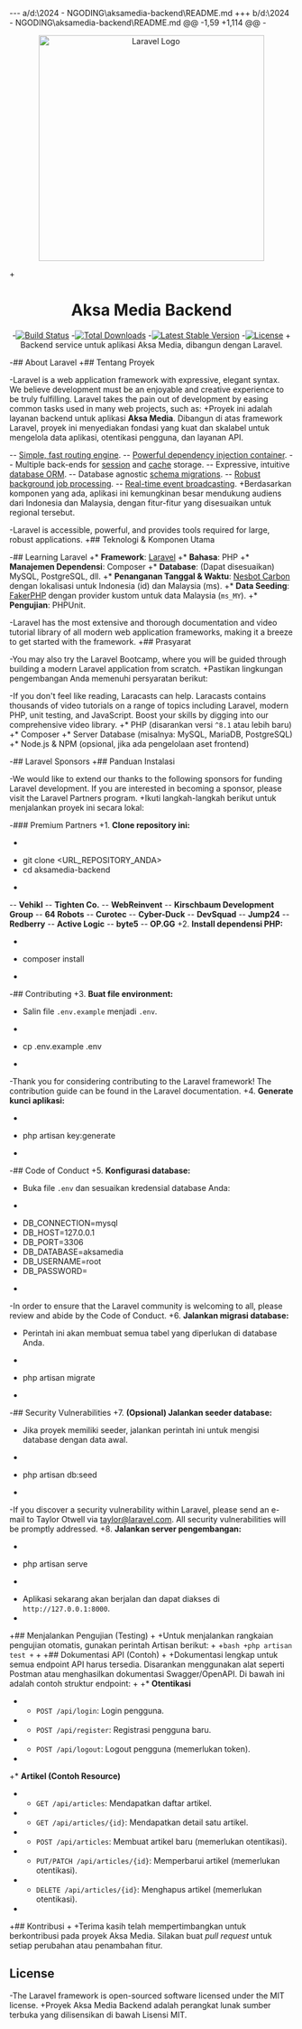 --- a/d:\2024 - NGODING\aksamedia-backend\README.md
+++ b/d:\2024 - NGODING\aksamedia-backend\README.md
@@ -1,59 +1,114 @@
-<p align="center"><a href="https://laravel.com" target="_blank"><img src="https://raw.githubusercontent.com/laravel/art/master/logo-lockup/5%20SVG/2%20CMYK/1%20Full%20Color/laravel-logolockup-cmyk-red.svg" width="400" alt="Laravel Logo"></a></p>
+<h1 align="center">Aksa Media Backend</h1>
 
 <p align="center">
-<a href="https://github.com/laravel/framework/actions"><img src="https://github.com/laravel/framework/workflows/tests/badge.svg" alt="Build Status"></a>
-<a href="https://packagist.org/packages/laravel/framework"><img src="https://img.shields.io/packagist/dt/laravel/framework" alt="Total Downloads"></a>
-<a href="https://packagist.org/packages/laravel/framework"><img src="https://img.shields.io/packagist/v/laravel/framework" alt="Latest Stable Version"></a>
-<a href="https://packagist.org/packages/laravel/framework"><img src="https://img.shields.io/packagist/l/laravel/framework" alt="License"></a>
+  Backend service untuk aplikasi Aksa Media, dibangun dengan Laravel.
 </p>
 
-## About Laravel
+## Tentang Proyek
 
-Laravel is a web application framework with expressive, elegant syntax. We believe development must be an enjoyable and creative experience to be truly fulfilling. Laravel takes the pain out of development by easing common tasks used in many web projects, such as:
+Proyek ini adalah layanan backend untuk aplikasi **Aksa Media**. Dibangun di atas framework Laravel, proyek ini menyediakan fondasi yang kuat dan skalabel untuk mengelola data aplikasi, otentikasi pengguna, dan layanan API.
 
-- [Simple, fast routing engine](https://laravel.com/docs/routing).
-- [Powerful dependency injection container](https://laravel.com/docs/container).
-- Multiple back-ends for [session](https://laravel.com/docs/session) and [cache](https://laravel.com/docs/cache) storage.
-- Expressive, intuitive [database ORM](https://laravel.com/docs/eloquent).
-- Database agnostic [schema migrations](https://laravel.com/docs/migrations).
-- [Robust background job processing](https://laravel.com/docs/queues).
-- [Real-time event broadcasting](https://laravel.com/docs/broadcasting).
+Berdasarkan komponen yang ada, aplikasi ini kemungkinan besar mendukung audiens dari Indonesia dan Malaysia, dengan fitur-fitur yang disesuaikan untuk regional tersebut.
 
-Laravel is accessible, powerful, and provides tools required for large, robust applications.
+## Teknologi & Komponen Utama
 
-## Learning Laravel
+*   **Framework**: [Laravel](https://laravel.com/)
+*   **Bahasa**: PHP
+*   **Manajemen Dependensi**: Composer
+*   **Database**: (Dapat disesuaikan) MySQL, PostgreSQL, dll.
+*   **Penanganan Tanggal & Waktu**: [Nesbot Carbon](https://carbon.nesbot.com/) dengan lokalisasi untuk Indonesia (id) dan Malaysia (ms).
+*   **Data Seeding**: [FakerPHP](https://fakerphp.github.io/) dengan provider kustom untuk data Malaysia (`ms_MY`).
+*   **Pengujian**: PHPUnit.
 
-Laravel has the most extensive and thorough documentation and video tutorial library of all modern web application frameworks, making it a breeze to get started with the framework.
+## Prasyarat
 
-You may also try the Laravel Bootcamp, where you will be guided through building a modern Laravel application from scratch.
+Pastikan lingkungan pengembangan Anda memenuhi persyaratan berikut:
 
-If you don't feel like reading, Laracasts can help. Laracasts contains thousands of video tutorials on a range of topics including Laravel, modern PHP, unit testing, and JavaScript. Boost your skills by digging into our comprehensive video library.
+*   PHP (disarankan versi `^8.1` atau lebih baru)
+*   Composer
+*   Server Database (misalnya: MySQL, MariaDB, PostgreSQL)
+*   Node.js & NPM (opsional, jika ada pengelolaan aset frontend)
 
-## Laravel Sponsors
+## Panduan Instalasi
 
-We would like to extend our thanks to the following sponsors for funding Laravel development. If you are interested in becoming a sponsor, please visit the Laravel Partners program.
+Ikuti langkah-langkah berikut untuk menjalankan proyek ini secara lokal:
 
-### Premium Partners
+1.  **Clone repository ini:**
+    ```bash
+    git clone <URL_REPOSITORY_ANDA>
+    cd aksamedia-backend
+    ```
 
-- **Vehikl**
-- **Tighten Co.**
-- **WebReinvent**
-- **Kirschbaum Development Group**
-- **64 Robots**
-- **Curotec**
-- **Cyber-Duck**
-- **DevSquad**
-- **Jump24**
-- **Redberry**
-- **Active Logic**
-- **byte5**
-- **OP.GG**
+2.  **Install dependensi PHP:**
+    ```bash
+    composer install
+    ```
 
-## Contributing
+3.  **Buat file environment:**
+    Salin file `.env.example` menjadi `.env`.
+    ```bash
+    cp .env.example .env
+    ```
 
-Thank you for considering contributing to the Laravel framework! The contribution guide can be found in the Laravel documentation.
+4.  **Generate kunci aplikasi:**
+    ```bash
+    php artisan key:generate
+    ```
 
-## Code of Conduct
+5.  **Konfigurasi database:**
+    Buka file `.env` dan sesuaikan kredensial database Anda:
+    ```
+    DB_CONNECTION=mysql
+    DB_HOST=127.0.0.1
+    DB_PORT=3306
+    DB_DATABASE=aksamedia
+    DB_USERNAME=root
+    DB_PASSWORD=
+    ```
 
-In order to ensure that the Laravel community is welcoming to all, please review and abide by the Code of Conduct.
+6.  **Jalankan migrasi database:**
+    Perintah ini akan membuat semua tabel yang diperlukan di database Anda.
+    ```bash
+    php artisan migrate
+    ```
 
-## Security Vulnerabilities
+7.  **(Opsional) Jalankan seeder database:**
+    Jika proyek memiliki seeder, jalankan perintah ini untuk mengisi database dengan data awal.
+    ```bash
+    php artisan db:seed
+    ```
 
-If you discover a security vulnerability within Laravel, please send an e-mail to Taylor Otwell via taylor@laravel.com. All security vulnerabilities will be promptly addressed.
+8.  **Jalankan server pengembangan:**
+    ```bash
+    php artisan serve
+    ```
+    Aplikasi sekarang akan berjalan dan dapat diakses di `http://127.0.0.1:8000`.
+
+## Menjalankan Pengujian (Testing)
+
+Untuk menjalankan rangkaian pengujian otomatis, gunakan perintah Artisan berikut:
+
+```bash
+php artisan test
+```
+
+## Dokumentasi API (Contoh)
+
+Dokumentasi lengkap untuk semua endpoint API harus tersedia. Disarankan menggunakan alat seperti Postman atau menghasilkan dokumentasi Swagger/OpenAPI. Di bawah ini adalah contoh struktur endpoint:
+
+*   **Otentikasi**
+    *   `POST /api/login`: Login pengguna.
+    *   `POST /api/register`: Registrasi pengguna baru.
+    *   `POST /api/logout`: Logout pengguna (memerlukan token).
+
+*   **Artikel (Contoh Resource)**
+    *   `GET /api/articles`: Mendapatkan daftar artikel.
+    *   `GET /api/articles/{id}`: Mendapatkan detail satu artikel.
+    *   `POST /api/articles`: Membuat artikel baru (memerlukan otentikasi).
+    *   `PUT/PATCH /api/articles/{id}`: Memperbarui artikel (memerlukan otentikasi).
+    *   `DELETE /api/articles/{id}`: Menghapus artikel (memerlukan otentikasi).
+
+## Kontribusi
+
+Terima kasih telah mempertimbangkan untuk berkontribusi pada proyek Aksa Media. Silakan buat *pull request* untuk setiap perubahan atau penambahan fitur.
 
 ## License
 
-The Laravel framework is open-sourced software licensed under the MIT license.
+Proyek Aksa Media Backend adalah perangkat lunak sumber terbuka yang dilisensikan di bawah Lisensi MIT.
